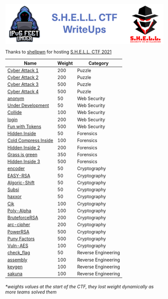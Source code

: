 ![S.H.E.L.L.CTF](banner.png)

Thanks to [shellpwn](https://ctftime.org/team/65394) for hosting [S.H.E.L.L. CTF 2021](https://shellctf.games/)

|Name|Weight|Category|
|---|---|---|
|[Cyber Attack 1](https://github.com/ipv6-feet-under/WriteUps-S.H.E.L.L.CTF21/tree/main/Puzzle/Cyber%20Attack%201)| 200| Puzzle|
|[Cyber Attack 2](https://github.com/ipv6-feet-under/WriteUps-S.H.E.L.L.CTF21/tree/main/Puzzle/Cyber%20Attack%202)| 200| Puzzle|
|[Cyber Attack 3](https://github.com/ipv6-feet-under/WriteUps-S.H.E.L.L.CTF21/tree/main/Puzzle/Cyber%20Attack%203)| 500| Puzzle|
|[Cyber Attack 4](https://github.com/ipv6-feet-under/WriteUps-S.H.E.L.L.CTF21/tree/main/Puzzle/Cyber%20Attack%204)| 500| Puzzle|
|[anonym](https://github.com/ipv6-feet-under/WriteUps-S.H.E.L.L.CTF21/tree/main/Web%20Security/anonym)| 50| Web Security|
|[Under Development](https://github.com/ipv6-feet-under/WriteUps-S.H.E.L.L.CTF21/tree/main/Web%20Security/Under%20Development)| 50| Web Security|
|[Collide](https://github.com/ipv6-feet-under/WriteUps-S.H.E.L.L.CTF21/tree/main/Web%20Security/Collide)| 100| Web Security|
|[login](https://github.com/ipv6-feet-under/WriteUps-S.H.E.L.L.CTF21/tree/main/Web%20Security/login)| 200| Web Security|
|[Fun with Tokens](https://github.com/ipv6-feet-under/WriteUps-S.H.E.L.L.CTF21/tree/main/Web%20Security/Fun%20with%20Tokens)| 500| Web Security|
|[Hidden Inside](https://github.com/ipv6-feet-under/WriteUps-S.H.E.L.L.CTF21/tree/main/Forensics/Hidden%20Inside)| 50| Forensics|
|[Cold Compress Inside](https://github.com/ipv6-feet-under/WriteUps-S.H.E.L.L.CTF21/tree/main/Forensics/Cold%20Compress%20Inside)| 100| Forensics|
|[Hidden Inside 2](https://github.com/ipv6-feet-under/WriteUps-S.H.E.L.L.CTF21/tree/main/Forensics/Hidden%20Inside%202)| 200| Forensics|
|[Grass is green](https://github.com/ipv6-feet-under/WriteUps-S.H.E.L.L.CTF21/tree/main/Forensics/Grass%20is%20green)| 350| Forensics|
|[Hidden Inside 3](https://github.com/ipv6-feet-under/WriteUps-S.H.E.L.L.CTF21/tree/main/Forensics/Hidden%20Inside%203)| 500| Forensics|
|[encoder](https://github.com/ipv6-feet-under/WriteUps-S.H.E.L.L.CTF21/tree/main/Cryptography/encoder)| 50| Cryptography|
|[EASY-RSA](https://github.com/ipv6-feet-under/WriteUps-S.H.E.L.L.CTF21/tree/main/Cryptography/EASY-RSA)| 50| Cryptography|
|[Algoric-Shift](https://github.com/ipv6-feet-under/WriteUps-S.H.E.L.L.CTF21/tree/main/Cryptography/Algoric-Shift)| 50| Cryptography|
|[Subsi](https://github.com/ipv6-feet-under/WriteUps-S.H.E.L.L.CTF21/tree/main/Cryptography/Subsi)| 50| Cryptography|
|[haxxor](https://github.com/ipv6-feet-under/WriteUps-S.H.E.L.L.CTF21/tree/main/Cryptography/haxxor)| 50| Cryptography|
|[Cjk](https://github.com/ipv6-feet-under/WriteUps-S.H.E.L.L.CTF21/tree/main/Cryptography/Cjk)| 100| Cryptography|
|[Poly-Alpha](https://github.com/ipv6-feet-under/WriteUps-S.H.E.L.L.CTF21/tree/main/Cryptography/Poly-Alpha)| 100| Cryptography|
|[BruteforceRSA](https://github.com/ipv6-feet-under/WriteUps-S.H.E.L.L.CTF21/tree/main/Cryptography/BruteforceRSA)| 200| Cryptography|
|[arc-cipher](https://github.com/ipv6-feet-under/WriteUps-S.H.E.L.L.CTF21/tree/main/Cryptography/arc-cipher)| 200| Cryptography|
|[PowerRSA](https://github.com/ipv6-feet-under/WriteUps-S.H.E.L.L.CTF21/tree/main/Cryptography/PowerRSA)| 500| Cryptography|
|[Puny Factors](https://github.com/ipv6-feet-under/WriteUps-S.H.E.L.L.CTF21/tree/main/Cryptography/Puny%20Factors)| 500| Cryptography|
|[Vuln-AES](https://github.com/ipv6-feet-under/WriteUps-S.H.E.L.L.CTF21/tree/main/Cryptography/Vuln-AES)| 100| Cryptography|
|[check_flag](https://github.com/ipv6-feet-under/WriteUps-S.H.E.L.L.CTF21/tree/main/Reverse%20Engineering/check_flag)| 50| Reverse Engineering|
|[assembly](https://github.com/ipv6-feet-under/WriteUps-S.H.E.L.L.CTF21/tree/main/Reverse%20Engineering/assembly)| 100| Reverse Engineering|
|[keygen](https://github.com/ipv6-feet-under/WriteUps-S.H.E.L.L.CTF21/tree/main/Reverse%20Engineering/keygen)| 100| Reverse Engineering|
|[sakuna](https://github.com/ipv6-feet-under/WriteUps-S.H.E.L.L.CTF21/tree/main/Reverse%20Engineering/sakuna)| 100| Reverse Engineering|

###### *weights values at the start of the CTF, they lost weight dynamically as more teams solved them